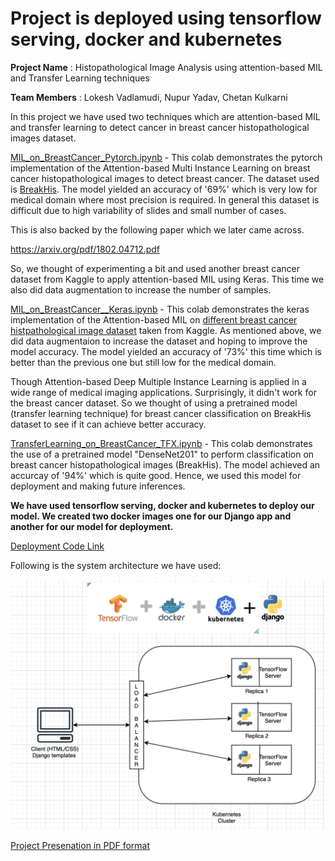 # Project is deployed using tensorflow serving, docker and kubernetes

**Project Name** : Histopathological Image Analysis using attention-based MIL and Transfer Learning techniques

**Team Members** : Lokesh Vadlamudi, Nupur Yadav, Chetan Kulkarni

In this project we have used two techniques which are attention-based MIL and transfer learning to detect cancer in breast cancer histopathological images dataset.

[MIL_on_BreastCancer_Pytorch.ipynb](https://github.com/nupursjsu/EmergingTechnologiesProject/blob/main/MIL_on_BreastCancer_Pytorch.ipynb) - This colab demonstrates the pytorch implementation of the Attention-based Multi Instance Learning on breast cancer histopathological images to detect breast cancer. The dataset used is [BreakHis](https://www.kaggle.com/kritika397/breast-cancer-dataset-from-breakhis). The model yielded an accuracy of '69%' which is very low for medical domain where most precision is required. In general this dataset is difficult due to high variability of slides and small number of cases.

This is also backed by the following paper which we later came across.

https://arxiv.org/pdf/1802.04712.pdf

So, we thought of experimenting a bit and used another breast cancer dataset from Kaggle to apply attention-based MIL using Keras. This time we also did data augmentation to increase the number of samples.

[MIL_on_BreastCancer__Keras.ipynb](https://github.com/nupursjsu/EmergingTechnologiesProject/blob/main/MIL_on_BreastCancer__Keras.ipynb) - This colab demonstrates the keras implementation of the Attention-based MIL on [different breast cancer histpathological image dataset](https://www.kaggle.com/paultimothymooney/breast-histopathology-images) taken from Kaggle. As mentioned above, we did data augmentaion to increase the dataset and hoping to improve the model accuracy. The model yielded an accuracy of '73%' this time which is better than the previous one but still low for the medical domain.

Though Attention-based Deep Multiple Instance Learning is applied in a wide range of medical imaging applications. Surprisingly, it didn't work for the breast cancer dataset. So we thought of using a pretrained model (transfer learning technique) for breast cancer classification on BreakHis dataset to see if it can achieve better accuracy.

[TransferLearning_on_BreastCancer_TFX.ipynb](https://github.com/nupursjsu/EmergingTechnologiesProject/blob/main/TransferLearning_on_BreastCancer_TFX.ipynb) - This colab demonstrates the use of a pretrained model "DenseNet201" to perform classification on breast cancer histopathological images (BreakHis). The model achieved an accurcay of '94%' which is quite good. Hence, we used this model for deployment and making future inferences.

**We have used tensorflow serving, docker and kubernetes to deploy our model. We created two docker images one for our Django app and another for our model for deployment.**

[Deployment Code Link](https://github.com/nupursjsu/EmergingTechnologiesProject/tree/main/DLProject)

Following is the system architecture we have used:

![](https://github.com/nupursjsu/EmergingTechnologiesProject/blob/main/Images/System%20architecture.png)



[Project Presenation in PDF format](https://github.com/LokeshVadlamudi/DLprojectSJSU/blob/master/TinMachine_DLProject.pdf)



